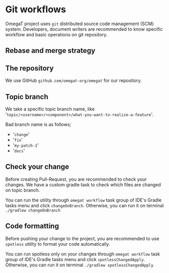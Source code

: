 # Git workflows

OmegaT project uses `git` distributed source code management (SCM) system.
Developers, document writers are recommended to know specific workflow and basic
operations on git repository.

## Rebase and merge strategy

## The repository

We use GitHub `github.com/omegat-org/omegat` for our repository.

## Topic branch

We take a specific topic branch name, like '`topic/<username>/<component>/what-you-want-to-realize-a-feature`'.

Bad branch name is as follows;

- '`change`'
- '`fix`'
- '`my-patch-1`'
- '`docs`'

## Check your change

Before creating Pull-Request, you are recommended to check your changes.
We have a custom gradle task to check which files are changed on topic branch.

You can run the utility through `omegat workflow` task group of IDE's Gradle tasks menu
and click `changeOnBranch`.
Otherwise, you can run it on terminal `./gradlew changeOnBranch`

## Code formatting

Before pushing your change to the project, you are recommended to use `spotless` utility
to format your code automatically.

You can run spotless only on your changes through `omegat workflow` task group of IDE's Gradle tasks menu
and click `spotlessChangedApply`.
Otherwise, you can run it on terminal `./gradlew spotlessChangedApply`
